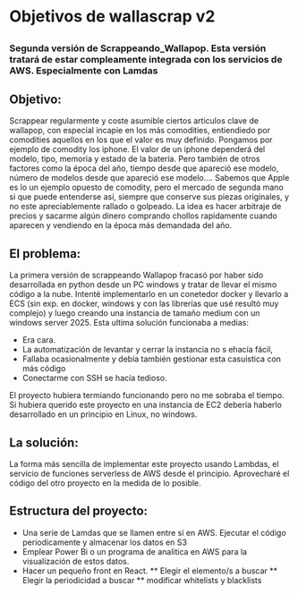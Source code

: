 # Objetivos de wallascrap v2

## 

### Segunda versión de Scrappeando_Wallapop. Esta versión tratará de estar compleamente integrada con los servicios de AWS. Especialmente con Lamdas

## Objetivo:
Scrappear regularmente y coste asumible ciertos articulos clave de wallapop, con especial incapie en los más comodities, entiendiedo por comodities aquellos en los que el valor es muy definido. Pongamos por ejemplo de comodity los iphone. El valor de un iphone dependerá del modelo, tipo, memoria y estado de la batería. Pero también de otros factores como la época del año, tiempo desde que apareció ese modelo, número de modelos desde que apareció ese modelo.... Sabemos que Apple es lo un ejemplo opuesto de comodity, pero el mercado de segunda mano si que puede entenderse así, siempre que conserve sus piezas originales, y no este apreciablemente rallado o golpeado. 
La idea es hacer arbitraje de precios y sacarme algún dinero comprando chollos rapidamente cuando aparecen y vendiendo en la época más demandada del año.

## El problema:
La primera versión de scrappeando Wallapop fracasó por haber sido desarrollada en python desde un PC windows y tratar de llevar el mismo código a la nube. Intenté implementarlo en un conetedor docker y llevarlo a ECS (sin exp. en docker, windows y con las librerías que usé resultó muy complejo) y luego creando una instancia de tamaño medium con un windows server 2025. Esta ultima solución funcionaba a medias:
* Era cara.
* La automatización de levantar y cerrar la instancia no s ehacía fácil,
* Fallaba ocasionalmente y debía también gestionar esta casuistica con más código
* Conectarme con SSH se hacía tedioso.

El proyecto hubiera termiando funcionando pero no me sobraba el tiempo. Si hubiera querido este proyecto en una instancia de EC2 debería haberlo desarrollado en un principio en Linux, no windows.

## La solución:
La forma más sencilla de implementar este proyecto usando Lambdas, el servicio de funciones serverless de AWS desde el principio.
Aprovecharé el código del otro proyecto en la medida de lo posible.

## Estructura del proyecto:
* Una seríe de Lamdas que se llamen entre sí en AWS. Ejecutar el código periodicamente y almacenar los datos en S3
* Emplear Power Bi o un programa de analitica en AWS para la visualización de estos datos. 
* Hacer un pequeño front en React.
** Elegir el elemento/s a buscar
** Elegir la periodicidad a buscar
** modificar whitelists y blacklists
